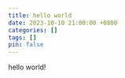 ```yaml
---
title: hello world
date: 2023-10-10 21:00:00 +0800
categories: []
tags: []
pin: false
---
```


hello world!